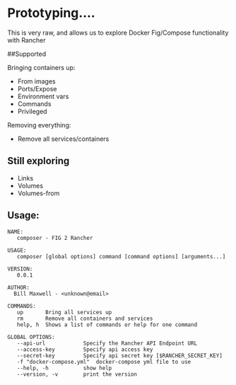 # Prototyping....

This is very raw, and allows us to explore Docker Fig/Compose functionality with Rancher

##Supported

Bringing containers up:

 * From images
 * Ports/Expose
 * Environment vars
 * Commands
 * Privileged
 
Removing everything:

 - Remove all services/containers

## Still exploring
 
 - Links
 - Volumes
 - Volumes-from
 
## Usage:

```
NAME:
   composer - FIG 2 Rancher

USAGE:
   composer [global options] command [command options] [arguments...]

VERSION:
   0.0.1

AUTHOR:
  Bill Maxwell - <unknown@email>

COMMANDS:
   up       Bring all services up
   rm       Remove all containers and services
   help, h  Shows a list of commands or help for one command

GLOBAL OPTIONS:
   --api-url            Specify the Rancher API Endpoint URL
   --access-key         Specify api access key
   --secret-key         Specify api secret key [$RANCHER_SECRET_KEY]
   -f "docker-compose.yml"  docker-compose yml file to use
   --help, -h           show help
   --version, -v        print the version
```
